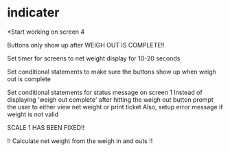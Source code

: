 # indicater

*Start working on screen 4

Buttons only show up after WEIGH OUT IS COMPLETE!!

Set timer for screens to net weight display for 10-20 seconds

Set conditional statements to make sure the buttons show up when weigh out is complete

Set conditional statements for status message on screen 1
    Instead of displaying 'weigh out complete' after hitting the weigh out button prompt the user to either view net weight or print ticket
    Also, setup error message if weight is not valid

SCALE 1 HAS BEEN FIXED!!

!! Calculate net weight from the weigh in and outs !!